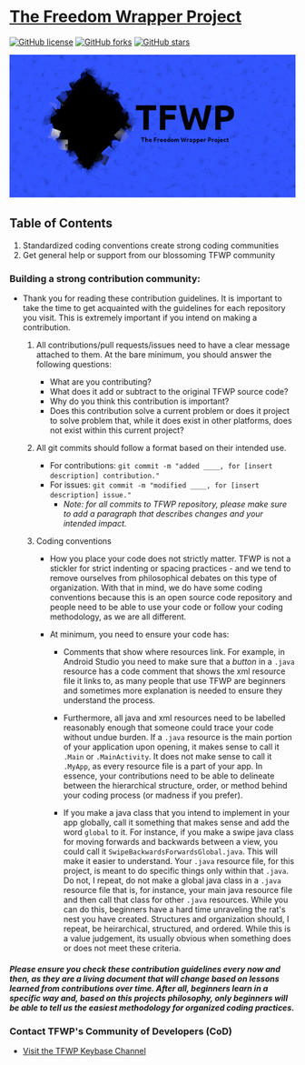 # [The Freedom Wrapper Project](https://github.com/The-Freedom-Wrapper-Project/tfwp/blob/master/README.md)
[![GitHub license](https://img.shields.io/github/license/The-Freedom-Wrapper-Project/tfwp?style=for-the-badge)](https://github.com/The-Freedom-Wrapper-Project/tfwp/blob/master/LICENSE) [![GitHub forks](https://img.shields.io/github/forks/The-Freedom-Wrapper-Project/tfwp?style=for-the-badge)](https://github.com/The-Freedom-Wrapper-Project/tfwp/network/) [![GitHub stars](https://img.shields.io/github/stars/The-Freedom-Wrapper-Project/tfwp?style=for-the-badge)](https://github.com/The-Freedom-Wrapper-Project/tfwp/stargazers)

![TFWPBanner](https://github.com/The-Freedom-Wrapper-Project/tfwp/blob/master/TFWPLogo.png)

## Table of Contents
1. Standardized coding conventions create strong coding communities
2. Get general help or support from our blossoming TFWP community

### Building a strong contribution community:
- Thank you for reading these contribution guidelines. It is important to take the time to get acquainted with the guidelines for each repository you visit. This is extremely important if you intend on making a contribution.

	1. All contributions/pull requests/issues need to have a clear message attached to them. At the bare minimum, you should answer the following questions:
		- What are you contributing?
		- What does it add or subtract to the original TFWP source code?
		- Why do you think this contribution is important?
		- Does this contribution solve a current problem or does it project to solve problem that, while it does exist in other platforms, does not exist within this current project?
		
	2. All git commits should follow a format based on their intended use.
		- For contributions: `git commit -m "added ____, for [insert description] contribution."`
		- For issues:  `git commit -m "modified ____, for [insert description] issue."`
			- *Note: for all commits to TFWP repository, please make sure to add a paragraph that describes changes and your intended impact.*
			
	3. Coding conventions
		- How you place your code does not strictly matter. TFWP is not a stickler for strict indenting or spacing practices - and we tend to remove ourselves from philosophical debates on this type of organization. With that in mind, we do have some coding conventions because this is an open source code repository and people need to be able to use your code or follow your coding methodology, as we are all different. 
		
		- At minimum, you need to ensure your code has:
			- Comments that show where resources link. For example, in Android Studio you need to make sure that a *button* in a `.java` resource has a code comment that shows the xml resource file it links to, as many people that use TFWP are beginners and sometimes more explanation is needed to ensure they understand the process. 
			
			- Furthermore, all java and xml resources need to be labelled reasonably enough that someone could trace your code without undue burden. If a `.java` resource is the main portion of your application upon opening, it makes sense to call it `.Main` or `.MainActivity`. It does not make sense to call it `.MyApp`, as every resource file is a part of your app. In essence, your contributions need to be able to delineate between the hierarchical structure, order, or method behind your coding process (or madness if you prefer).
			
			- If you make a java class that you intend to implement in your app globally, call it something that makes sense and add the word `global` to it. For instance, if you make a swipe java class for moving forwards and backwards between a view, you could call it `SwipeBackwardsForwardsGlobal.java`. This will make it easier to understand. Your `.java` resource file, for this project, is meant to do specific things only within that `.java`. Do not, I repeat, do not make a global java class in a `.java` resource file that is, for instance, your main java resource file and then call that class for other `.java` resources. While you can do this, beginners have a hard time unraveling the rat's nest you have created. Structures and organization should, I repeat, be heirarchical, structured, and ordered. While this is a value judgement, its usually obvious when something does or does not meet these criteria.

##### Please ensure you check these contribution guidelines every now and then, as they are a living document that will change based on lessons learned from contributions over time. After all, beginners learn in a specific way and, based on this projects philosophy, only beginners will be able to tell us the easiest methodology for organized coding practices.


### Contact TFWP's Community of Developers (CoD)

- [Visit the TFWP Keybase Channel](https://keybase.io/team/tfwp)

